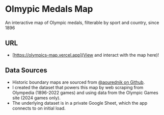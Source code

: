 # Olmypic Medals Map
An interactive map of Olympic medals, filterable by sport and country, since 1896

## URL
- [https://olympics-map.vercel.app](View and interact with the map here)!

## Data Sources
- Historic boundary maps are sourced from [@aourednik on Github](https://github.com/aourednik/historical-basemaps/tree/master).
- I created the dataset that powers this map by web scraping from Olympedia (1896-2022 games) and using data from the Olympic Games site (2024 games only).
- The underlying dataset is in a private Google Sheet, which the app connects to on initial load.
